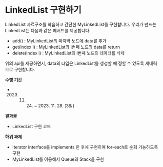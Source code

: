 # LinkedList 구현하기
LinkedList 자료구조를 학습하고 간단한 MyLinkedList를 구현합니다. 우리가 만드는 LinkedList는 다음과 같은 메서드를 제공합니다.

- add() : MyLinkedList의 마지막 노드에 data를 추가
- get(index i) : MyLinkedList의 i번째 노드의 data를 return
- delete(index i) : MyLinkedList의 i번째 노드의 데이터를 삭제

위의 api를 제공하면서, data의 타입은 LinkedList를 생성할 때 정할 수 있도록 제네릭으로 구현합니다.

**수행 기간**
- 2023. 11. 24. ~ 2023. 11. 28. (3일)

**결과물**
- LinkedList 구현 코드

**하위 과제**
- Iterator interface를 implements 한 후에 구현하여 for-each로 순회 가능하도록 구현
- MyLinkedList를 이용해서 Queue와 Stack을 구현
